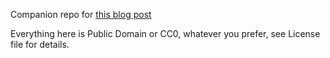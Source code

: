 Companion repo for [this blog post](https://blog.nickelp.ro/posts/swig-part1/)

Everything here is Public Domain or CC0, whatever you prefer, see License
file for details.

